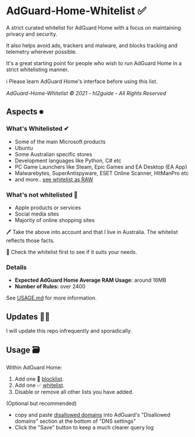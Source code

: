 # AdGuard-Home-Whitelist ✅

A strict curated whitelist for AdGuard Home with a focus on maintaining privacy and security.

It also helps avoid ads, trackers and malware, and blocks tracking and telemetry wherever possible.

It's a great starting point for people who wish to run AdGuard Home in a strict whitelisting manner.

ℹ Please learn AdGuard Home's interface before using this list.

_AdGuard-Home-Whitelist © 2021 - hl2guide - All Rights Reserved_

## Aspects ⏺

### What's Whitelisted ✔

* Some of the main Microsoft products
* Ubuntu
* Some Australian specific stores
* Development languages like Python, C# etc
* PC Game Launchers like Steam, Epic Games and EA Desktop (EA App)
* Malwarebytes, SuperAntispyware, ESET Online Scanner, HitManPro etc
* and more.. [see whitelist as RAW](https://raw.githubusercontent.com/hl2guide/AdGuard-Home-Whitelist/main/whitelist.txt)

### What's __not__ whitelisted 🛑

* Apple products or services
* Social media sites
* Majority of online shopping sites

🖊 Take the above into account and that I live in Australia. The whitelist reflects those facts.

👀 Check the whitelist first to see if it suits your needs.

### Details

* __Expected AdGuard Home Average RAM Usage:__ around 16MB
* __Number of Rules:__ over 2400

See [USAGE.md](https://github.com/hl2guide/AdGuard-Home-Whitelist/blob/main/USAGE.md) for more information.

## Updates 👩‍💻

I will update this repo infrequently and sporadically.

## Usage 🗃

Within AdGuard Home:

1. Add one 🛑 [blocklist](https://raw.githubusercontent.com/hl2guide/AdGuard-Home-Whitelist/main/base.txt).
2. Add one ✅ [whitelist](https://raw.githubusercontent.com/hl2guide/AdGuard-Home-Whitelist/main/whitelist.txt).
3. Disable or remove all other lists you have added.

(Optional but recommended)

* copy and paste [disallowed domains](https://raw.githubusercontent.com/hl2guide/AdGuard-Home-Whitelist/main/dns_disallowed_domains.txt)
into AdGuard's "Disallowed domains" section at the bottom of "DNS settings"
* Click the "Save" button to keep a much clearer query log
